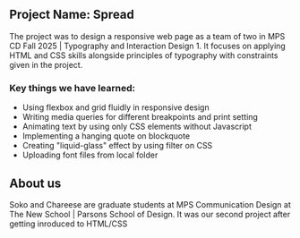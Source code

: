 <h2>Project Name: Spread</h2>
<p>The project was to design a responsive web page as a team of two in MPS CD Fall 2025 | Typography and Interaction Design 1.
It focuses on applying HTML and CSS skills alongside principles of typography with constraints given in the project.
</p>

<h3>Key things we have learned:</h3>
<ul>
<li>Using flexbox and grid fluidly in responsive design</li>
<li>Writing media queries for different breakpoints and print setting</li>
<li>Animating text by using only CSS elements without Javascript</li>
<li>Implementing a hanging quote on blockquote</li>
<li>Creating "liquid-glass" effect by using filter on CSS</li>
<li>Uploading font files from local folder</li>
</ul>

<h2>About us</h2>
<p>Soko and Chareese are graduate students at MPS Communication Design at The New School | Parsons School of Design. It was our second project after getting inroduced to HTML/CSS</p>

